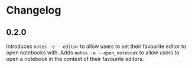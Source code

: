# Changelog

## 0.2.0
Introduces `notes -e --editor` to allow users to set their favourite editor to open notebooks with.
Adds `notes -o --open_notebook` to allow users to open a notebook in the context of their favourite editors.